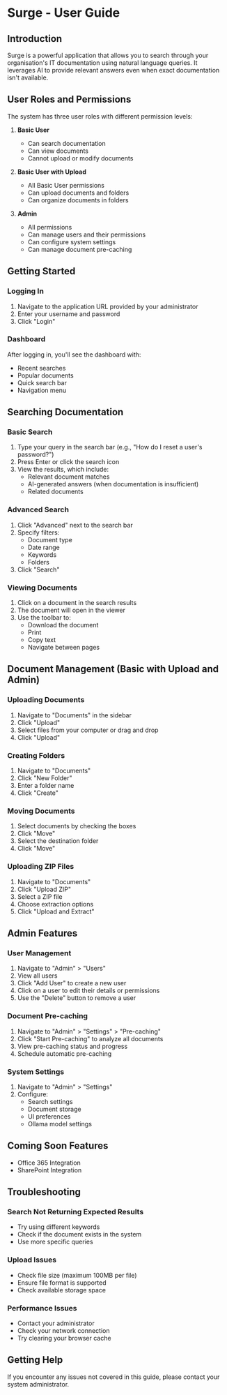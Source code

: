 # Surge - User Guide

## Introduction
Surge is a powerful application that allows you to search through your organisation's IT documentation using natural language queries. It leverages AI to provide relevant answers even when exact documentation isn't available.

## User Roles and Permissions

The system has three user roles with different permission levels:

1. **Basic User**
   - Can search documentation
   - Can view documents
   - Cannot upload or modify documents

2. **Basic User with Upload**
   - All Basic User permissions
   - Can upload documents and folders
   - Can organize documents in folders

3. **Admin**
   - All permissions
   - Can manage users and their permissions
   - Can configure system settings
   - Can manage document pre-caching

## Getting Started

### Logging In
1. Navigate to the application URL provided by your administrator
2. Enter your username and password
3. Click "Login"

### Dashboard
After logging in, you'll see the dashboard with:
- Recent searches
- Popular documents
- Quick search bar
- Navigation menu

## Searching Documentation

### Basic Search
1. Type your query in the search bar (e.g., "How do I reset a user's password?")
2. Press Enter or click the search icon
3. View the results, which include:
   - Relevant document matches
   - AI-generated answers (when documentation is insufficient)
   - Related documents

### Advanced Search
1. Click "Advanced" next to the search bar
2. Specify filters:
   - Document type
   - Date range
   - Keywords
   - Folders
3. Click "Search"

### Viewing Documents
1. Click on a document in the search results
2. The document will open in the viewer
3. Use the toolbar to:
   - Download the document
   - Print
   - Copy text
   - Navigate between pages

## Document Management (Basic with Upload and Admin)

### Uploading Documents
1. Navigate to "Documents" in the sidebar
2. Click "Upload"
3. Select files from your computer or drag and drop
4. Click "Upload"

### Creating Folders
1. Navigate to "Documents"
2. Click "New Folder"
3. Enter a folder name
4. Click "Create"

### Moving Documents
1. Select documents by checking the boxes
2. Click "Move"
3. Select the destination folder
4. Click "Move"

### Uploading ZIP Files
1. Navigate to "Documents"
2. Click "Upload ZIP"
3. Select a ZIP file
4. Choose extraction options
5. Click "Upload and Extract"

## Admin Features

### User Management
1. Navigate to "Admin" > "Users"
2. View all users
3. Click "Add User" to create a new user
4. Click on a user to edit their details or permissions
5. Use the "Delete" button to remove a user

### Document Pre-caching
1. Navigate to "Admin" > "Settings" > "Pre-caching"
2. Click "Start Pre-caching" to analyze all documents
3. View pre-caching status and progress
4. Schedule automatic pre-caching

### System Settings
1. Navigate to "Admin" > "Settings"
2. Configure:
   - Search settings
   - Document storage
   - UI preferences
   - Ollama model settings

## Coming Soon Features
- Office 365 Integration
- SharePoint Integration

## Troubleshooting

### Search Not Returning Expected Results
- Try using different keywords
- Check if the document exists in the system
- Use more specific queries

### Upload Issues
- Check file size (maximum 100MB per file)
- Ensure file format is supported
- Check available storage space

### Performance Issues
- Contact your administrator
- Check your network connection
- Try clearing your browser cache

## Getting Help
If you encounter any issues not covered in this guide, please contact your system administrator.